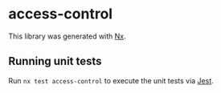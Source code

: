 # access-control

This library was generated with [Nx](https://nx.dev).

## Running unit tests

Run `nx test access-control` to execute the unit tests via [Jest](https://jestjs.io).

